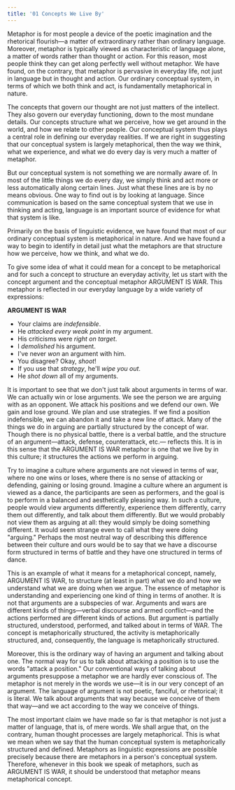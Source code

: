 ```yaml
---
title: '01 Concepts We Live By'
---
```


Metaphor is for most people a device of the poetic imagination and the rhetorical flourish—a matter of extraordinary rather than ordinary language. Moreover, metaphor is typically viewed as characteristic of language alone, a matter of words rather than thought or action. For this reason, most people think they can get along perfectly well without metaphor. We have found, on the contrary, that metaphor is pervasive in everyday life, not just in language but in thought and action. Our ordinary conceptual system, in terms of which we both think and act, is fundamentally metaphorical in nature.

The concepts that govern our thought are not just matters of the intellect. They also govern our everyday functioning, down to the most mundane details. Our concepts structure what we perceive, how we get around in the world, and how we relate to other people. Our conceptual system thus plays a central role in defining our everyday realities. If we are right in suggesting that our conceptual system is largely metaphorical, then the way we think, what we experience, and what we do every day is very much a matter of metaphor.

But our conceptual system is not something we are normally aware of. In most of the little things we do every day, we simply think and act more or less automatically along certain lines. Just what these lines are is by no means obvious. One way to find out is by looking at language. Since communication is based on the same conceptual system that we use in thinking and acting, language is an important source of evidence for what that system is like.

Primarily on the basis of linguistic evidence, we have found that most of our ordinary conceptual system is metaphorical in nature. And we have found a way to begin to identify in detail just what the metaphors are that structure how we perceive, how we think, and what we do.

To give some idea of what it could mean for a concept to be metaphorical and for such a concept to structure an everyday activity, let us start with the concept argument and the conceptual metaphor ARGUMENT IS WAR. This metaphor is reflected in our everyday language by a wide variety of expressions:

**ARGUMENT IS WAR**

- Your claims are *indefensible*.
- He *attacked every weak point* in my argument.
- His criticisms were *right on target*.
- I *demolished* his argument.
- I've never *won* an argument with him.
- You disagree? Okay, *shoot*!
- If you use that *strategy*, he'll *wipe you out*.
- He *shot down* all of my arguments.

It is important to see that we don't just talk about arguments in terms of war. We can actually win or lose arguments. We see the person we are arguing with as an opponent. We attack his positions and we defend our own. We gain and lose ground. We plan and use strategies. If we find a position indefensible, we can abandon it and take a new line of attack. Many of the things we do in arguing are partially structured by the concept of war. Though there is no physical battle, there is a verbal battle, and the structure of an argument—attack, defense, counterattack, etc.— reflects this. It is in this sense that the ARGUMENT IS WAR metaphor is one that we live by in this culture; it structures the actions we perform in arguing.

Try to imagine a culture where arguments are not viewed in terms of war, where no one wins or loses, where there is no sense of attacking or defending, gaining or losing ground. Imagine a culture where an argument is viewed as a dance, the participants are seen as performers, and the goal is to perform in a balanced and aesthetically pleasing way. In such a culture, people would view arguments differently, experience them differently, carry them out differently, and talk about them differently. But we would probably not view them as arguing at all: they would simply be doing something different. It would seem strange even to call what they were doing "arguing." Perhaps the most neutral way of describing this difference between their culture and ours would be to say that we have a discourse form structured in terms of battle and they have one structured in terms of dance.

This is an example of what it means for a metaphorical concept, namely, ARGUMENT IS WAR, to structure (at least in part) what we do and how we understand what we are doing when we argue. The essence of metaphor is understanding and experiencing one kind of thing in terms of another. It is not that arguments are a subspecies of war. Arguments and wars are different kinds of things—verbal discourse and armed conflict—and the actions performed are different kinds of actions. But argument is partially structured, understood, performed, and talked about in terms of WAR. The concept is metaphorically structured, the activity is metaphorically structured, and, consequently, the language is metaphorically structured.

Moreover, this is the ordinary way of having an argument and talking about one. The normal way for us to talk about attacking a position is to use the words "attack a position." Our conventional ways of talking about arguments presuppose a metaphor we are hardly ever conscious of. The metaphor is not merely in the words we use—it is in our very concept of an argument. The language of argument is not poetic, fanciful, or rhetorical; it is literal. We talk about arguments that way because we conceive of them that way—and we act according to the way we conceive of things.

The most important claim we have made so far is that metaphor is not just a matter of language, that is, of mere words. We shall argue that, on the contrary, human thought processes are largely metaphorical. This is what we mean when we say that the human conceptual system is metaphorically structured and defined. Metaphors as linguistic expressions are possible precisely because there are metaphors in a person's conceptual system. Therefore, whenever in this book we speak of metaphors, such as ARGUMENT IS WAR, it should be understood that metaphor means metaphorical concept.